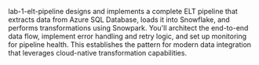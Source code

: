 lab-1-elt-pipeline designs and implements a complete ELT pipeline that extracts data from Azure SQL Database, loads it into Snowflake, and performs transformations using Snowpark. You'll architect the end-to-end data flow, implement error handling and retry logic, and set up monitoring for pipeline health. This establishes the pattern for modern data integration that leverages cloud-native transformation capabilities.